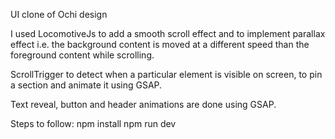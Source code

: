 UI clone of Ochi design

I used LocomotiveJs to add a smooth scroll effect and to implement parallax effect i.e. the background content is moved at a different speed than the foreground content while scrolling.

ScrollTrigger to detect when a particular element is visible on screen, to pin a section and animate it using GSAP.

Text reveal, button and header animations are done using GSAP.

Steps to follow:
npm install
npm run dev
